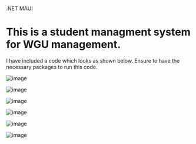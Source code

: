 .NET MAUI
# This is a student managment system for WGU management.

I have included a code which looks as shown below. Ensure to have the necessary packages to run this code. 


![image](https://github.com/dennisngugiwambui/.NET_MAUI_StudentSystem_Crossplatform_App/assets/112067611/ee6c7ac6-130a-4570-bc64-5cfe94002afd)


![image](https://github.com/dennisngugiwambui/.NET_MAUI_StudentSystem_Crossplatform_App/assets/112067611/46fb54d2-11a9-4512-851f-74f70b3c2766)

![image](https://github.com/dennisngugiwambui/.NET_MAUI_StudentSystem_Crossplatform_App/assets/112067611/5289e37e-f08a-4a50-917c-649b6bbecdd7)

![image](https://github.com/dennisngugiwambui/.NET_MAUI_StudentSystem_Crossplatform_App/assets/112067611/dc4de10a-4120-43d8-a8bd-3f5d55ebf565)


![image](https://github.com/dennisngugiwambui/.NET_MAUI_StudentSystem_Crossplatform_App/assets/112067611/87f93710-9280-404d-bd66-7e3625232d7d)


![image](https://github.com/dennisngugiwambui/.NET_MAUI_StudentSystem_Crossplatform_App/assets/112067611/3927229d-9578-4bfc-94b0-136edb9f19c7)

